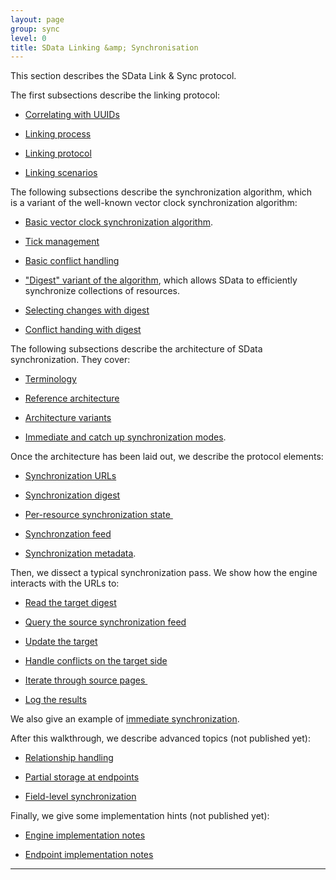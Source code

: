 ```yaml
---
layout: page
group: sync
level: 0
title: SData Linking &amp; Synchronisation
---
```


This section describes the SData Link &amp; Sync protocol.

The first subsections describe the linking protocol:

*   [Correlating with UUIDs](../0101/ "1.1 Correlating with UUIDs")

*   [Linking process](../0102/ "1.2 Linking Process")

*   [Linking protocol](../0103/ "1.3 Linking Protocol")

*   [Linking scenarios](../0104/ "1.4 Linking Scenarios")

The following subsections describe the synchronization algorithm, which is&nbsp;a
variant of&nbsp;the well-known&nbsp;vector clock synchronization algorithm:

*   [Basic vector clock synchronization algorithm](../0201/ "2.1 Basic Vector Clock Algorithm").

*   [Tick management](../0202/ "2.2 Tick Management")

*   [Basic conflict handling](../0203/ "2.3 Basic Conflict Resolution")

*   ["Digest" variant of the algorithm](../0204/ "2.4 Digest Variant"), which allows SData to efficiently synchronize collections of resources.
*   [Selecting changes with digest](../0205/ "2.5 Selecting Changes with Digest")

*   [Conflict handing with digest](../0206/ "2.6 Handling Conflicts with Digest")

The following subsections describe the architecture of SData synchronization.
They cover:

*   [Terminology](../0301/ "3.1 Terminology")

*   [Reference architecture](../0302/ "3.2 Reference Architecture")

*   [Architecture variants](../0303/ "3.3 Architecture Variants")

*   [Immediate and catch up synchronization modes](../0304/ "3.4 Immediate and Catch-up Synchronization").

Once the architecture has been laid out, we describe the protocol elements:

*   [Synchronization URLs](../0401/ "4.1 Synchronization URLs")

*   [Synchronization digest](../0402/ "4.2 Synchronization Digest")

*   [Per-resource synchronization state&nbsp;](../0403/ "4.3 Per-resource Synchronization State")

*   [Synchronzation feed](../0404/ "4.4 Synchronization Feed")

*   [Synchronization metadata](../0405/ "4.5 Synchronization Metadata").

Then, we&nbsp;dissect&nbsp;a typical synchronization pass. We show how the engine
interacts with the URLs to:

*   [Read the target digest](../0501/ "5.1 Reading Target Digest")

*   [Query the source synchronization feed](../0502/ "5.2 Querying Source Synchronization Feed")

*   [Update the target](../0503/ "5.3 Updating Synchronization Target")

*   [Handle conflicts on the target side](../0504/ "5.4 Handling Conflicts on the Target Side")

*   [Iterate through source pages&nbsp;](../0506/ "5.6 Iterating through the Source Pages")

*   [Log the results](../0507/ "5.7 Logging Synchronization Results")

We also give an example of [immediate synchronization](../0508/ "5.8 Immediate Synchronization").

After this walkthrough, we describe advanced topics (not published yet):&nbsp;

*   [Relationship handling](../0601/ "6.1 Relationship Handling in Synchronization")

*   [Partial storage at endpoints](../0602/ "6.2 Handling Incomplete Storage at Endpoints")&nbsp;

*   [Field-level synchronization](../0603/ "6.3 Field-level Synchronization")

Finally, we give some implementation hints (not published yet):

*   [Engine implementation notes](../0701/ "7.1 Implementing Synchronization Engine")

*   [Endpoint implementation notes](../0702/ "7.2 Synchronization Endpoint Implementation Notes")

* * *